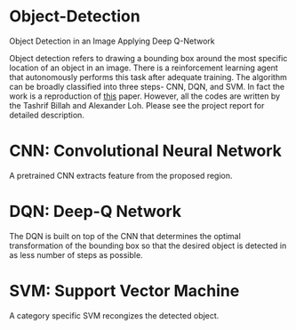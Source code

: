 # Object-Detection
Object Detection in an Image Applying Deep Q-Network

Object detection refers to drawing a bounding box around the most specific location of an object in an image. There is a
reinforcement learning agent that autonomously performs this task after adequate training. 
The algorithm can be broadly classified into three steps- CNN, DQN, and SVM. In fact the work is a reproduction of
[this](http://slazebni.cs.illinois.edu/publications/iccv15_active.pdf) paper. However, all the codes are written by the
Tashrif Billah and Alexander Loh. Please see the project report for detailed description.

# CNN: Convolutional Neural Network
A pretrained CNN extracts feature from the proposed region.

# DQN: Deep-Q Network
The DQN is built on top of the CNN that determines the optimal transformation of the bounding box
so that the desired object is detected in as less number of steps as possible.

# SVM: Support Vector Machine
A category specific SVM recongizes the detected object.
